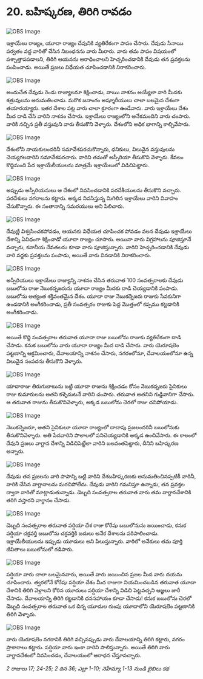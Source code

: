 # 20. బహిష్కరణ, తిరిగి రావడం

![OBS Image](https://cdn.door43.org/obs/jpg/360px/obs-en-20-01.jpg)

ఇశ్రాయేలు రాజ్యం, యూదా రాజ్యం దేవునికి వ్యతిరేకంగా పాపం చేసారు. దేవుడు సీనాయి పర్వతం వద్ద వారితో చేసిన నిబంధనను వారు మీరారు. వారు తమ పాపం విషయంలో పశ్చాత్తాపపడాలని, తిరిగి ఆయనను ఆరాధించాలని హెచ్చరించడానికి దేవుడు తన ప్రవక్తలను పంపించాడు. అయితే ప్రజలు విధేయత చూపించడానికి నిరాకరించారు.

![OBS Image](https://cdn.door43.org/obs/jpg/360px/obs-en-20-02.jpg)

అందుచేత దేవుడు రెండు రాజ్యాలనూ శిక్షించాడు, వాఋ నాశనం అయ్యేలా వారి మీదకు శత్రువులను అనుమతించాడు. మరొక జనాంగం అష్శూరీయులు చాలా బలమైన దేశంగా తయారయ్యారు. ఇతర దేశాల పట్ల వారు చాలా క్రూరంగా ఉండేవారు. వారు ఇశ్రాయేలు దేశం మీద దాడి చేసి వారిని నాశనం చేసారు. ఇశ్రాయేలు రాజ్యంలోని అనేకమందిని వారు చంపారు. వారికి నచ్చిన ప్రతీ వస్తువుని వారు తీసుకొని వెళ్ళారు. దేశంలోని అధిక భాగాన్ని కాల్చివేసారు.

![OBS Image](https://cdn.door43.org/obs/jpg/360px/obs-en-20-03.jpg)

దేశంలోని నాయకులందరినీ సమావేశపరచుకొన్నారు, ధనికులు, విలువైన వస్తువులను చెయ్యగలవారిని సమావేశపరచారు. వారిని తమతో అస్సీరియా తీసుకొని వెళ్ళారు. కేవలం కొద్దిమంది పేద ఇశ్రాయేలీయులను మాత్రమే ఇశ్రాయేలులో విడిచిపెట్టారు.

![OBS Image](https://cdn.door43.org/obs/jpg/360px/obs-en-20-04.jpg)

అప్పుడు అస్సీరియనులు ఆ దేశంలో నివసించడానికి పరదేశీయులను తీసుకొని వచ్చారు. పరదేశులు నగరాలను కట్టారు. అక్కడ నివసిస్తున్న మిగిలిన ఇశ్రాయేలు వారిని వివాహం చేసుకొన్నారు. ఈ సంతానాన్ని సమరయులు అని పిలిచారు.

![OBS Image](https://cdn.door43.org/obs/jpg/360px/obs-en-20-05.jpg)

దేవుణ్ణి విశ్వసించకపోవడం, ఆయనకు విధేయత చూపించక పోవడం వలన దేవుడు ఇశ్రాయేలు దేశాన్ని ఏవిధంగా శిక్షించాడో యూదా రాజ్యం చూసారు. అయినా వారు విగ్రహాలను పూజిస్తూనే వచ్చారు, కనానీయ దేవతలను కూడా వారు పూజిస్తున్నారు. వారిని హెచ్చరించడానికి దేవుడు వారి వద్దకు ప్రవక్తలను పంపాడు, అయితే వారు వినడానికి నిరాకరించారు.

![OBS Image](https://cdn.door43.org/obs/jpg/360px/obs-en-20-06.jpg)

అస్సీరియులు ఇశ్రాయేలు రాజ్యాన్ని నాశనం చేసిన తరువాత 100 సంవత్సరాలకు దేవుడు బబులోను రాజు నెబుకద్నజరును యూదా రాజ్యం మీదకు దాడి చెయ్యడానికి పంపాడు. బబులోను అత్యంత శక్తివంతమైన దేశం. యూదా రాజు నెబుకద్నెజరు రాజుకు సేవకునిగా ఉండడానికి అంగీకరించాడు, ప్రతీ సంవత్సరం రాజుకు పెద్ద మొత్తంలో కప్పము కట్టడానికి అంగీకరించాడు. 

![OBS Image](https://cdn.door43.org/obs/jpg/360px/obs-en-20-07.jpg)

అయితే కొద్ది సంవత్సరాల తరువాత యూదా రాజు బబులోను రాజుకు వ్యతిరేకంగా దాడి చేసాడు. కనుక బబులోను వారు యూదా రాజ్యం మీద దాడి చేసారు. వారు యెరూషలెం పట్టణాన్ని ఆక్రమించారు, దేవాలయాన్ని నాశనం చేసారు, నగరంలోనూ, దేవాలయంలోనూ ఉన్న విలువైన సంపదను తీసుకొని వెళ్ళారు. 

![OBS Image](https://cdn.door43.org/obs/jpg/360px/obs-en-20-08.jpg)

యాదారాజు తిరుగుబాటును బట్టి యూదా రాజును శిక్షించడం కోసం నెబుకద్నజరు సైనికులు రాజు కుమారులను అతని కళ్ళెదుటనే వారిని చంపారు. తరువాత అతనిని గుడ్డివానిగా చేసారు. ఆ తరువాత రాజును తీసుకొనివెళ్ళారు, అక్కడ బబులోను చెరలో రాజు చనిపోయాడు. 

![OBS Image](https://cdn.door43.org/obs/jpg/360px/obs-en-20-09.jpg)

నెబుకద్నెజరూ, అతని సైనికులూ యూదా రాజ్యంలో దాదాపు ప్రజలందరినీ బబులోనుకు తీసుకొనివెళ్ళారు. అతి పేదవారిని పొలాలలో పనిచెయ్యడానికి అక్కడ ఉంచివేసారు. ఈ కాలంలో దేవుని ప్రజలు వాగ్దాన దేశాన్ని విడిచిపెట్టేలా వారిని బలవంతపెట్టారు, దీనిని బహిష్కరణ అన్నారు.

![OBS Image](https://cdn.door43.org/obs/jpg/360px/obs-en-20-10.jpg)

దేవుడు తన ప్రజలను వారి పాపాన్ని బట్టి వారిని దేశబహిష్కరణకు అనుమతించినప్పటికీ వారినీ, వారికి చేసిన వాగ్దానాలను మరచిపోలేదు. దేవుడు వారిని గమనిస్తూ ఉన్నాడు, తన ప్రవక్తల ద్వారా వారితో మాట్లాడుతున్నాడు. డెబ్బది సంవత్సరాల తరువాత వారు తమ వాగ్దానదేశానికి తరిగి వస్తారని వాగ్దానం చేసాడు.

![OBS Image](https://cdn.door43.org/obs/jpg/360px/obs-en-20-11.jpg)

డెబ్బది సంవత్సరాల తరువాత పర్షియా దేశ రాజు కోరేషు బబులోనును జయించాడు, కనుక పర్షియా చక్రవర్తి బబులోను చక్రవర్తికి బదులు అనేక దేశాలను పరిపాలించాడు. ఇశ్రాయేలీయులను ఇప్పుడు యూదులు అని పిలుస్తున్నారు. వారిలో అనేకులు తమ పూర్తి జీవితాలు బబులోనులో గడిపారు.  

![OBS Image](https://cdn.door43.org/obs/jpg/360px/obs-en-20-12.jpg)

పర్షియా వారు చాలా బలమైనవారు, అయితే వారు జయించిన ప్రజల మీద వారు దయను చూపించారు. త్వరలోనే కోరేషు పర్షియా దేశం మీద రాజుగా నియమించబడిన తరువాత యూదా దేశానికి తిరిగి వెళ్లాలని కోరిన యూదులు పర్షియా దేశాన్ని విడిచి పెట్టవచ్చని ఆజ్ఞలు జారీ చేసాడు. దేవాలయాన్ని తిరిగి కట్టడానికి ధనసహాయం కూడా చేసాడు! కనుక బబులోను చెరలో డెబ్బది సంవత్సరాల తరువాత ఒక చిన్న యూదుల గుంపు యూదాలోని యెరూషలెం పట్టణానికి తిరిగి వెళ్ళారు.

![OBS Image](https://cdn.door43.org/obs/jpg/360px/obs-en-20-13.jpg)

వారు యెరూషలెం నగరానికి తిరిగి వచ్చినప్పుడు వారు దేవాలయాన్ని తిరిగి కట్టారు, నగరం ప్రాకారాలు కట్టారు. పర్షియా వారు ఇంకా వారిని పాలిస్తున్నారు. అయితే తిరిగి వారు వాగ్దానదేశంలో నివసించడం, దేవాలయంలో ఆరాధన చేస్తూవచ్చారు.

_2 రాజులు 17; 24-25; 2 దిన 36; ఎజ్రా 1-10; నెహేమ్యా 1-13 నుండి బైబిలు కథ_


